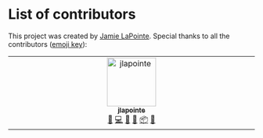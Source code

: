 # List of contributors

This project was created by [Jamie LaPointe](https://github.com/jamielapointe).
Special thanks to all the contributors
([emoji key](https://allcontributors.org/docs/en/emoji-key)):

<!-- ALL-CONTRIBUTORS-LIST:START - Do not remove or modify this section -->
<!-- prettier-ignore-start -->
<!-- markdownlint-disable -->
<table>
  <tbody>
    <tr>
      <td align="center" valign="top" width="14.28%"><a href="https://github.com/jlapointe"><img src="https://avatars.githubusercontent.com/u/1143284?v=4?s=100" width="100px;" alt="jlapointe"/><br /><sub><b>jlapointe</b></sub></a><br /><a href="https://github.com/Jamie LaPointe/myproject/issues?q=author%3Ajlapointe" title="Bug reports">🐛</a> <a href="https://github.com/Jamie LaPointe/myproject/commits?author=jlapointe" title="Code">💻</a> <a href="https://github.com/Jamie LaPointe/myproject/commits?author=jlapointe" title="Documentation">📖</a> <a href="#design-jlapointe" title="Design">🎨</a> <a href="#platform-jlapointe" title="Packaging/porting to new platform">📦</a> <a href="#tool-jlapointe" title="Tools">🔧</a></td>
    </tr>
  </tbody>
</table>

<!-- markdownlint-restore -->
<!-- prettier-ignore-end -->

<!-- ALL-CONTRIBUTORS-LIST:END -->
